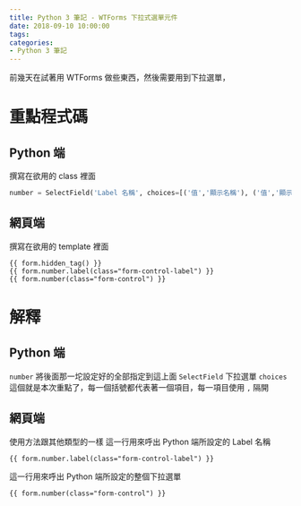 ```yaml
---
title: Python 3 筆記 - WTForms 下拉式選單元件
date: 2018-09-10 10:00:00
tags:
categories:
- Python 3 筆記
---
```

前幾天在試著用 WTForms 做些東西，然後需要用到下拉選單，
<!--more-->
# 重點程式碼

## Python 端
撰寫在欲用的 class 裡面
```Python
number = SelectField('Label 名稱', choices=[('值','顯示名稱'), ('值','顯示名稱')])
```

## 網頁端
撰寫在欲用的 template 裡面
```
{{ form.hidden_tag() }}
{{ form.number.label(class="form-control-label") }}
{{ form.number(class="form-control") }}
```

# 解釋

## Python 端
`number` 將後面那一坨設定好的全部指定到這上面
`SelectField` 下拉選單
`choices` 這個就是本次重點了，每一個括號都代表著一個項目，每一項目使用 `,` 隔開

## 網頁端
使用方法跟其他類型的一樣
這一行用來呼出 Python 端所設定的 Label 名稱
```
{{ form.number.label(class="form-control-label") }}
```
這一行用來呼出 Python 端所設定的整個下拉選單
```
{{ form.number(class="form-control") }}
```
